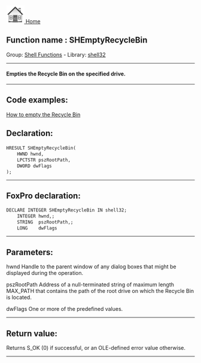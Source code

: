 [<img src="../../images/home.png"> Home ](https://github.com/VFPX/Win32API)  

## Function name : SHEmptyRecycleBin
Group: [Shell Functions](../../functions_group.md#Shell_Functions)  -  Library: [shell32](../../libraries.md#shell32)  
***  


#### Empties the Recycle Bin on the specified drive. 
***  


## Code examples:
[How to empty the Recycle Bin](../../samples/sample_301.md)  

## Declaration:
```foxpro  
HRESULT SHEmptyRecycleBin(
	HWND hwnd,
	LPCTSTR pszRootPath,
	DWORD dwFlags
);  
```  
***  


## FoxPro declaration:
```foxpro  
DECLARE INTEGER SHEmptyRecycleBin IN shell32;
	INTEGER hwnd,;
	STRING  pszRootPath,;
	LONG    dwFlags  
```  
***  


## Parameters:
hwnd
Handle to the parent window of any dialog boxes that might be displayed during the operation. 

pszRootPath
Address of a null-terminated string of maximum length MAX_PATH that contains the path of the root drive on which the Recycle Bin is located. 

dwFlags
One or more of the predefined values.  
***  


## Return value:
Returns S_OK (0) if successful, or an OLE-defined error value otherwise.  
***  

